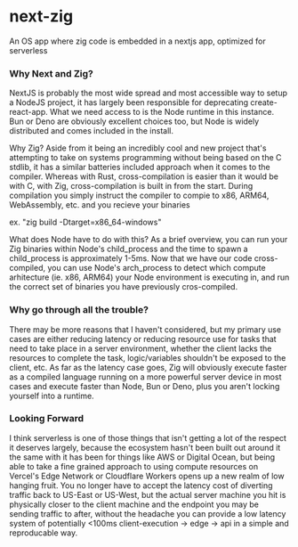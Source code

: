 # next-zig
An OS app where zig code is embedded in a nextjs app, optimized for serverless




### Why Next and Zig?
NextJS is probably the most wide spread and most accessible way to setup a NodeJS project, it has largely been responsible for deprecating create-react-app. What we need access to is the Node runtime in this instance. Bun or Deno are obviously excellent choices too, but Node is widely distributed and comes included in the install.

Why Zig? Aside from it being an incredibly cool and new project that's attempting to take on systems programming without being based on the C stdlib, it has a similar batteries included approach when it comes to the compiler. Whereas with Rust, cross-compilation is easier than it would be with C, with Zig, cross-compilation is built in from the start. During compilation you simply instruct the compiler to compie to x86, ARM64, WebAssembly, etc. and you recieve your binaries

ex. "zig build -Dtarget=x86_64-windows"

What does Node have to do with this? As a brief overview, you can run your Zig binaries within Node's child_process and the time to spawn a child_process is approximately 1-5ms. Now that we have our code cross-compiled, you can use Node's arch_process to detect which compute arhitecture (ie. x86, ARM64) your Node environment is executing in, and run the correct set of binaries you have previously cros-compiled. 




### Why go through all the trouble?
There may be more reasons that I haven't considered, but my primary use cases are either reducing latency or reducing resource use for tasks that need to take place in a server environment, whether the client lacks the resources to complete the task, logic/variables shouldn't be exposed to the client, etc. As far as the latency case goes, Zig will obviously execute faster as a compiled language running on a more powerful server device in most cases and execute faster than Node, Bun or Deno, plus you aren't locking yourself into a runtime. 




### Looking Forward
I think serverless is one of those things that isn't getting a lot of the respect it deserves largely, because the ecosystem hasn't been built out around it the same with it has been for things like AWS or Digital Ocean, but being able to take a fine grained approach to using compute resources on Vercel's Edge Network or Cloudflare Workers opens up a new realm of low hanging fruit. You no longer have to accept the latency cost of diverting traffic back to US-East or US-West, but the actual server machine you hit is physically closer to the client machine and the endpoint you may be sending traffic to after, without the headache you can provide a low latency system of potentially <100ms client-execution -> edge -> api in a simple and reproducable way.



